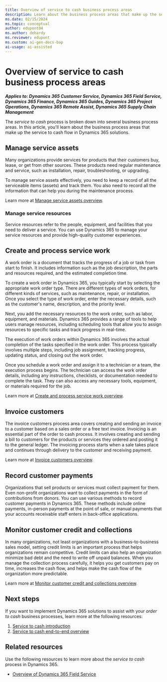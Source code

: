 ```yaml
---
title: Overview of service to cash business process areas
description: Learn about the business process areas that make up the service to cash end-to-end flow in Dynamics 365 solutions.
ms.date: 02/15/2024
ms.topic: conceptual
author: edupont04
ms.author: dehardy
ms.reviewer: edupont
ms.custom: ai-gen-docs-bap
ai-usage: ai-assisted
---
```


# Overview of service to cash business process areas

***Applies to: Dynamics 365 Customer Service, Dynamics 365 Field Service, Dynamics 365 Finance, Dynamics 365 Guides, Dynamics 365 Project Operations, Dynamics 365 Remote Assist, Dynamics 365 Supply Chain Management***

The *service to cash* process is broken down into several business process areas. In this article, you'll learn about the business process areas that make up the service to cash flow in Dynamics 365 solutions.

## Manage service assets

Many organizations provide services for products that their customers buy, lease, or get from other sources. These products need regular maintenance and service, such as installation, repair, troubleshooting, or upgrading.  

To manage service assets effectively, you need to keep a record of all the serviceable items (assets) and track them. You also need to record all the information that can help you during the maintenance process.  

Learn more at [Manage service assets overview](service-to-cash-manage-service-assets.md).

<!-- 
## Establish servicing policies and procedures

Servicing policies and procedures in Dynamics 365 help you provide high-quality service to your customers. You can define your organization's service policies, including service level agreements (SLAs), response times, and escalation procedures. These policies help your team understands the expectations for service delivery and can respond appropriately to customer requests.

You can also determine the channels through which customers can submit service requests, such as phone, email, or web portal. You can create a process for handling service requeststhat includes assigning resources, tracking progress, and updating customers on the status of their requests.

- Establish procedures for resource management.

- Set up a billing process.

- Monitor and measure your service performance. -->

### Manage service resources

Service resources refer to the people, equipment, and facilities that you need to deliver a service. You can use Dynamics 365 to manage your service resources and provide high-quality customer experiences.

<!-- ### Create and manage accounts for servicing

The ability to effectively create and manage accounts for servicing in Dynamics 365 is core to making sure that the right information is provided for all aspects of the *service to cash* process. Through relationships between accounts and related *service to cash* data, you also gain insights into your service operations, which can improve your overall efficiency. -->

<!-- ## Create and manage assets

Leasing an asset within Dynamics 365 refers to the process of creating and maintaining a lease agreement for a specific asset, such as a piece of equipment, vehicle, or property. With lease management in Dynamics 365, you can create leases and associated assets, manage lease terms and conditions, and track payments and invoices. 

## Create work orders

Work orders are used to track the progress of a job or task from start to finish. They include information such as the job description, the parts and resources required, and the estimated completion time.

To create a work order in Dynamics 365, you start by selecting the appropriate work order type. There are several different types of work orders, including maintenance, repair, and installation orders. Once you select the type of work order, enter the necessary details, such as the customer's name, description, and the priority level.

Next, users can add the necessary resources to the work order, such as labor, equipment, and materials. Dynamics 365 provides a range of tools to help users manage resources. For example, it provides scheduling tools that users can use to assign resources to specific tasks and track progress in real time.  

Learn more at [Create work orders overview](service-to-cash-create-work-orders.md).  

## Schedule work orders

Dynamics 365 provides tools and features to help you schedule work orders efficiently. This helps you allocate resources effectively, ensure tasks are completed on time, and minimize downtime

To schedule work orders, you typically start by reviewing the work order backlog and identifying high-priority tasks. You can then use the scheduling tools to assign resources to these tasks based on their availability and skill set. You can also use automated scheduling optimization capabilities to help you schedule tasks.

You can also use Dynamics 365 to set up preventative maintenance schedules. This involves creating recurring work orders for tasks such as equipment inspections or regular maintenance tasks.  -->

## Create and process service work

A work order is a document that tracks the progress of a job or task from start to finish. It includes information such as the job description, the parts and resources required, and the estimated completion time.

To create a work order in Dynamics 365, you typically start by selecting the appropriate work order type. There are different types of work orders, for different kinds of services, such as maintenance, repair, or installation. Once you select the type of work order, enter the necessary details, such as the customer's name, description, and the priority level.

Next, you add the necessary resources to the work order, such as labor, equipment, and materials. Dynamics 365 provides a range of tools to help users manage resources, including scheduling tools that allow you to assign resources to specific tasks and track progress in real-time.  
<!-- 
Learn more at [Create work orders overview](service-to-cash-create-work-orders.md).  -->

The execution of work orders within Dynamics 365 involves the actual completion of the tasks specified in the work order. This process typically involves multiple steps, including job assignment, tracking progress, updating status, and closing out the work order.

Once you schedule a work order and assign it to a technician or a team, the execution process begins. The technician can access the work order details, including any instructions, checklists, or documentation needed to complete the task. They can also access any necessary tools, equipment, or materials required for the job.

Learn more at [Create and process service work overview](service-to-cash-create-process-service-work.md).  
<!-- ## Review and close work orders

Once the work order is completed, the technician can close out the job. This involves updating the work order status to reflect the completion of the task, adding any notes or comments about the job, and closing out any associated purchase orders or invoices.

## Analyze service operations

Dynamics 365 also provides reporting and analytics tools that can be used to analyze work order execution data, such as task completion times, resource use, and cost analysis. This data can be used to optimize future work orders and improve the efficiency of the maintenance or repair process. -->

## Invoice customers

The invoice customers process area covers creating and sending an invoice to a customer based on a sales order or a free text invoice. Invoicing is an essential part of the order to cash process. It involves creating and sending a bill to customers for the products or services they ordered and posting it to the general ledger. The invoicing process starts when a sale takes place and continues through delivery to the customer and receiving payment.  

Learn more at [Invoice customers overview](order-to-cash-invoice-sales-orders-overview.md).  

## Record customer payments

Organizations that sell products or services must collect payment for them. Even non-profit organizations want to collect payments in the form of contributions from donors. You can use various methods to record customer payments in Dynamics 365. These methods include online payments, in-person payments at the point of sale, or manual payments that your accounts receivable staff enters in back-office applications.  

## Monitor customer credit and collections

In many organizations, not least organizations with a business-to-business sales model, setting credit limits is an important process that helps organizations remain competitive. Credit limits can also help an organization minimize bad debt and the need to write off unpaid balances. When you manage the collection process carefully, it helps you get customers pay on time, increases the cash flow, and helps make the cash flow of the organization more predictable.  

Learn more at [Monitor customer credit and collections overview](order-to-cash-monitor-customer-credit-collections-overview.md).  

## Next steps

If you want to implement Dynamics 365 solutions to assist with your *order to cash* business processes, learn more at the following resources:

1. [Service to cash introduction](service-to-cash-introduction.md)  
2. [Service to cash end-to-end overview](service-to-cash-overview.md)  

## Related resources

Use the following resources to learn more about the *service to cash* process in Dynamics 365.

- [Overview of Dynamics 365 Field Service](/dynamics365/field-service/overview)

<!--## Tags
*Stakeholders:* Functional consultant, Business analyst, Accounts payable lead, Accounts receivable lead, Finance lead, Sales lead, Purchasing lead, Production lead, Supply chain lead

*Products:* Dynamics 365 Customer Service, Dynamics 365 Field Service, Dynamics 365 Guides, Dynamics 365 Remote Assist, Dynamics 365 Supply Chain Management
